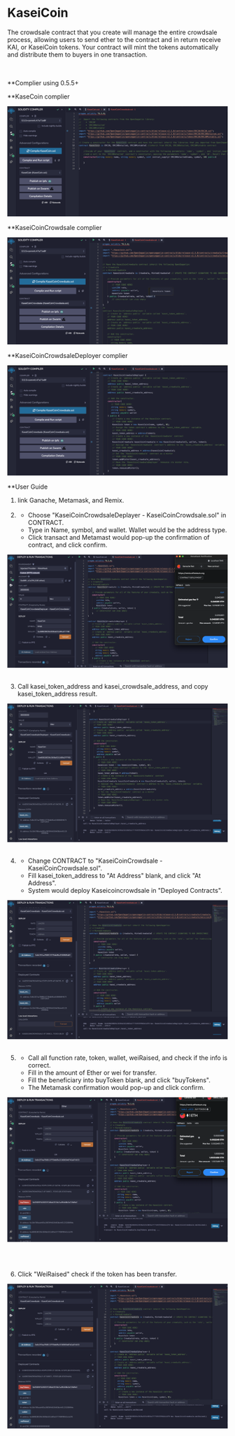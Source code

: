 # KaseiCoin

The crowdsale contract that you create will manage the entire crowdsale process, allowing users to send ether to the contract and in return receive KAI, or KaseiCoin tokens. Your contract will mint the tokens automatically and distribute them to buyers in one transaction.
</br></br></br>

**Complier using 0.5.5+

**KaseCoin complier

![alt text](https://github.com/wf880180/KaseiCoin/blob/main/Evaluation_Evidence/KaseiCoin.png)

**KaseiCoinCrowdsale complier

![alt text](https://github.com/wf880180/KaseiCoin/blob/main/Evaluation_Evidence/KaseiCoinCrowdsale.png)

**KaseiCoinCrowdsaleDeployer complier

![alt text](https://github.com/wf880180/KaseiCoin/blob/main/Evaluation_Evidence/KaseiCoinCrowdsaleDeployer.png)

**User Guide
1.	link Ganache, Metamask, and Remix.
</br></br>
2.
	- Choose "KaseiCoinCrowdsaleDeplayer - KaseiCoinCrowdsale.sol" in CONTRACT.
	- Type in Name, symbol, and wallet. Wallet would be the address type.
	- Click transact and Metamast would pop-up the confirmation of contract, and click confirm.

![alt text](https://github.com/wf880180/KaseiCoin/blob/main/Evaluation_Evidence/KaseiCoinCrowdsaleDeployer_transact.png)
</br></br>

3.	Call kasei_token_address and kasei_crowdsale_address, and copy kasei_token_address result.

![alt text](https://github.com/wf880180/KaseiCoin/blob/main/Evaluation_Evidence/KaseiCoinCrowdsaleDeployer_address.png)
</br></br>

4.	
	- Change CONTRACT to "KaseiCoinCrowdsale - KaseiCoinCrowdsale.sol".
	- Fill kasei_token_address to "At Address" blank, and click "At Address".
	- System would deploy Kaseicoincrowdsale in "Deployed Contracts".

![alt text](https://github.com/wf880180/KaseiCoin/blob/main/Evaluation_Evidence/AtAddress.png)
</br></br>

5.	
	- Call all function rate, token, wallet, weiRaised, and check if the info is correct.
	- Fill in the amount of Ether or wei for transfer.
	- Fill the beneficiary into buyToken blank, and click "buyTokens".
	- The Metamask confirmation would pop-up and click confirm.

![alt text](https://github.com/wf880180/KaseiCoin/blob/main/Evaluation_Evidence/BuyToken_confirm.png)

</br></br>

6. Click "WeiRaised" check if the token has been transfer.

![alt text](https://github.com/wf880180/KaseiCoin/blob/main/Evaluation_Evidence/WeiRaised.png)

</br></br>
